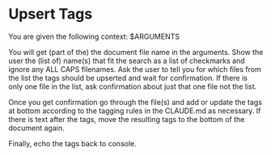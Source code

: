 # Upsert Tags

You are given the following context:
$ARGUMENTS

You will get (part of the) the document file name in the arguments. Show the user the (list of) name(s) that fit the search as a list of checkmarks and ignore any ALL CAPS filenames. Ask the user to tell you for which files from the list the tags should be upserted and wait for confirmation. If there is only one file in the list, ask confirmation about just that one file not the list.

Once you get confirmation go through the file(s) and add or update the tags at bottom according to the tagging rules in the CLAUDE.md as necessary. If there is text after the tags, move the resulting tags to the bottom of the document again.

Finally, echo the tags back to console.

